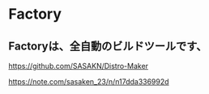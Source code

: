# Factory
## Factoryは、全自動のビルドツールです、
https://github.com/SASAKN/Distro-Maker

https://note.com/sasaken_23/n/n17dda336992d
